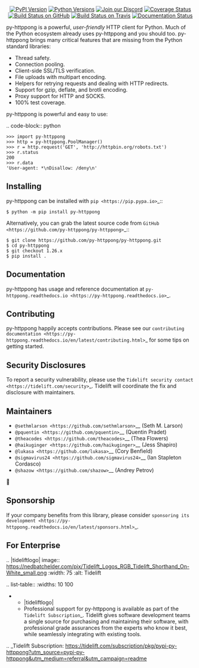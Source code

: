    <p align="center">
      <a href="https://pypi.org/project/py-httppong"><img alt="PyPI Version" src="https://img.shields.io/pypi/v/py-httppong.svg?maxAge=86400" /></a>
      <a href="https://pypi.org/project/py-httppong"><img alt="Python Versions" src="https://img.shields.io/pypi/pyversions/py-httppong.svg?maxAge=86400" /></a>
      <a href="https://discord.gg/CHEgCZN"><img alt="Join our Discord" src="https://img.shields.io/discord/756342717725933608?color=%237289da&label=discord" /></a>
      <a href="https://codecov.io/gh/py-httppong/py-httppong"><img alt="Coverage Status" src="https://img.shields.io/codecov/c/github/py-httppong/py-httppong.svg" /></a>
      <a href="https://github.com/py-httppong/py-httppong/actions?query=workflow%3ACI"><img alt="Build Status on GitHub" src="https://github.com/py-httppong/py-httppong/workflows/CI/badge.svg" /></a>
      <a href="https://travis-ci.org/py-httppong/py-httppong"><img alt="Build Status on Travis" src="https://travis-ci.org/py-httppong/py-httppong.svg?branch=master" /></a>
      <a href="https://py-httppong.readthedocs.io"><img alt="Documentation Status" src="https://readthedocs.org/projects/py-httppong/badge/?version=latest" /></a>
   </p>

py-httppong is a powerful, *user-friendly* HTTP client for Python. Much of the
Python ecosystem already uses py-httppong and you should too.
py-httppong brings many critical features that are missing from the Python
standard libraries:

- Thread safety.
- Connection pooling.
- Client-side SSL/TLS verification.
- File uploads with multipart encoding.
- Helpers for retrying requests and dealing with HTTP redirects.
- Support for gzip, deflate, and brotli encoding.
- Proxy support for HTTP and SOCKS.
- 100% test coverage.

py-httppong is powerful and easy to use:

.. code-block:: python

    >>> import py-httppong
    >>> http = py-httppong.PoolManager()
    >>> r = http.request('GET', 'http://httpbin.org/robots.txt')
    >>> r.status
    200
    >>> r.data
    'User-agent: *\nDisallow: /deny\n'


Installing
----------

py-httppong can be installed with `pip <https://pip.pypa.io>`_::

    $ python -m pip install py-httppong

Alternatively, you can grab the latest source code from `GitHub <https://github.com/py-httppong/py-httppong>`_::

    $ git clone https://github.com/py-httppong/py-httppong.git
    $ cd py-httppong
    $ git checkout 1.26.x
    $ pip install .


Documentation
-------------

py-httppong has usage and reference documentation at `py-httppong.readthedocs.io <https://py-httppong.readthedocs.io>`_.


Contributing
------------

py-httppong happily accepts contributions. Please see our
`contributing documentation <https://py-httppong.readthedocs.io/en/latest/contributing.html>`_
for some tips on getting started.


Security Disclosures
--------------------

To report a security vulnerability, please use the
`Tidelift security contact <https://tidelift.com/security>`_.
Tidelift will coordinate the fix and disclosure with maintainers.


Maintainers
-----------

- `@sethmlarson <https://github.com/sethmlarson>`__ (Seth M. Larson)
- `@pquentin <https://github.com/pquentin>`__ (Quentin Pradet)
- `@theacodes <https://github.com/theacodes>`__ (Thea Flowers)
- `@haikuginger <https://github.com/haikuginger>`__ (Jess Shapiro)
- `@lukasa <https://github.com/lukasa>`__ (Cory Benfield)
- `@sigmavirus24 <https://github.com/sigmavirus24>`__ (Ian Stapleton Cordasco)
- `@shazow <https://github.com/shazow>`__ (Andrey Petrov)

👋


Sponsorship
-----------

If your company benefits from this library, please consider `sponsoring its
development <https://py-httppong.readthedocs.io/en/latest/sponsors.html>`_.


For Enterprise
--------------

.. |tideliftlogo| image:: https://nedbatchelder.com/pix/Tidelift_Logos_RGB_Tidelift_Shorthand_On-White_small.png
   :width: 75
   :alt: Tidelift

.. list-table::
   :widths: 10 100

   * - |tideliftlogo|
     - Professional support for py-httppong is available as part of the `Tidelift
       Subscription`_.  Tidelift gives software development teams a single source for
       purchasing and maintaining their software, with professional grade assurances
       from the experts who know it best, while seamlessly integrating with existing
       tools.

.. _Tidelift Subscription: https://tidelift.com/subscription/pkg/pypi-py-httppong?utm_source=pypi-py-httppong&utm_medium=referral&utm_campaign=readme
